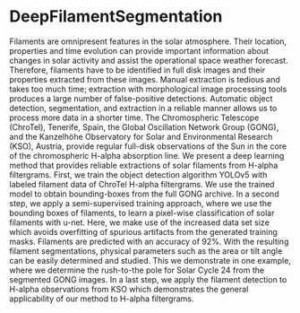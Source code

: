 # DeepFilamentSegmentation

Filaments are omnipresent features in the solar atmosphere. Their location, properties and time evolution can provide important information about changes in solar activity and assist the operational space weather forecast.
Therefore, filaments have to be identified in full disk images and their properties extracted from these images. Manual extraction is tedious and takes too much time; extraction with morphological image processing tools produces a large number of false-positive detections. Automatic object detection, segmentation, and extraction in a reliable manner allows us to process more data in a shorter time. The Chromospheric Telescope (ChroTel), Tenerife, Spain, the Global Oscillation Network Group (GONG), and the Kanzelhöhe Observatory for Solar and Environmental Research (KSO), Austria, provide  regular full-disk  observations of the Sun in the core of the chromospheric H-alpha absorption line. We present a deep learning method that provides reliable extractions of solar filaments from H-alpha filtergrams.  First, we train the object detection algorithm YOLOv5 with labeled filament data of ChroTel H-alpha filtergrams. We use the trained model to obtain bounding-boxes from the full GONG archive. In a second step, we apply a semi-supervised training approach, where we use the bounding boxes of filaments, to learn a pixel-wise classification of solar filaments with u-net. Here, we make use of the increased data set size which avoids overfitting of spurious artifacts from the generated training masks. Filaments are predicted with an accuracy of 92%. With the resulting filament segmentations, physical parameters such as the area or tilt angle can be easily determined and studied. This we demonstrate in one example, where we determine the rush-to-the pole for Solar Cycle 24 from the segmented GONG images. In a last step, we apply the filament detection to H-alpha observations from KSO which demonstrates the general applicability of our method to H-alpha filtergrams.
